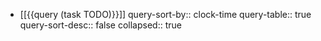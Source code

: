 - [[{{query (task TODO)}}]]
  query-sort-by:: clock-time
  query-table:: true
  query-sort-desc:: false
  collapsed:: true